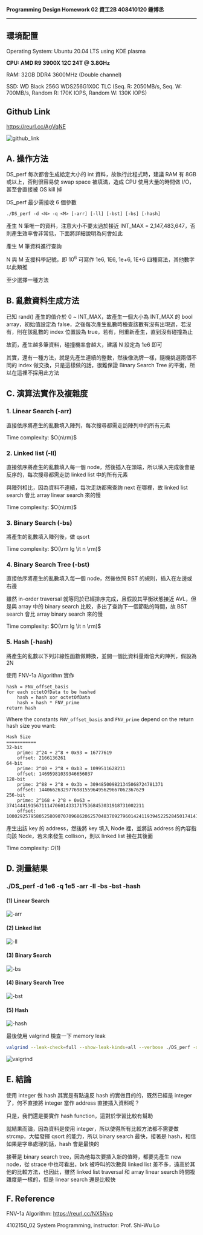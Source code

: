 

**Programming Design Homework 02  資工2B 408410120 鍾博丞**

-----------------------------------------

## 環境配置

Operating System: Ubuntu 20.04 LTS using KDE plasma

**CPU: AMD R9 3900X 12C 24T @ 3.8GHz**

RAM: 32GB DDR4 3600MHz (Double channel)

SSD: WD Black 256G WDS256G1X0C TLC (Seq. R: 2050MB/s, Seq. W: 700MB/s, Random R: 170K IOPS, Random W: 130K IOPS)

## Github Link

https://reurl.cc/AgVqNE

![github_link](./img/01.github_link.svg)

## A. 操作方法

DS_perf 每次都會生成給定大小的 int 資料，故執行此程式時，建議 RAM 有 8GB 或以上，否則很容易使 swap space 被填滿，造成 CPU 使用大量的時間做 I/O，甚至會直接被 OS kill 掉

DS_perf 最少需接收 6 個參數

`./DS_perf -d <N> -q <M> [-arr] [-ll] [-bst] [-bs] [-hash]`

產生 N 筆唯一的資料，注意大小不要太過於接近 INT_MAX = 2,147,483,647，否則產生效率會非常低，下面將詳細說明為何會如此

產生 M 筆資料進行查詢

N 與 M 支援科學記號，即 $10^6$ 可寫作 1e6, 1E6, 1e+6, 1E+6 四種寫法，其他數字以此類推

至少選擇一種方法

## B. 亂數資料生成方法

已知 rand() 產生的值介於 0 ~ INT_MAX，故產生一個大小為 INT_MAX 的 bool array，初始值設定為 false，之後每次產生亂數時檢查該數有沒有出現過，若沒有，則在該亂數的 index 位置設為 true，若有，則重新產生，直到沒有碰撞為止

故而，產生越多筆資料，碰撞機率會越大，建議 N 設定為 1e6 即可

其實，還有一種方法，就是先產生連續的整數，然後像洗牌一樣，隨機挑選兩個不同的 index 做交換，只是這樣做的話，很難保證 Binary Search Tree 的平衡，所以在這裡不採用此方法

## C. 演算法實作及複雜度

### 1. Linear Search (-arr) 

直接依序將產生的亂數填入陣列，每次搜尋都需走訪陣列中的所有元素

Time complexity: $O(n\rm)$



### 2. Linked list (-ll)

直接依序將產生的亂數填入每一個 node，然後插入在頭端，所以填入完成後會是反序的，每次搜尋都需走訪 linked list 中的所有元素

與陣列相比，因為資料不連續，每次走訪都需查詢 next 在哪裡，故 linked list search 會比 array linear search 來的慢

Time complexity: $O(n\rm)$



### 3. Binary Search (-bs)

將產生的亂數填入陣列後，做 qsort

Time complexity: $O(\rm lg \it n \rm)$ 



### 4. Binary Search Tree (-bst)

直接依序將產生的亂數填入每一個 node，然後依照 BST 的規則，插入在左邊或右邊

雖然 in-order traversal 就等同於已經排序完成，且假設其平衡狀態接近 AVL，但是與 array 中的 binary search 比較，多出了查詢下一個節點的時間，故 BST search 會比 array binary search 來的慢

Time complexity: $O(\rm lg \it n \rm)$ 



### 5. Hash (-hash)

將產生的亂數以下列非線性函數做轉換，並開一個比資料量兩倍大的陣列，假設為 2N

使用 FNV-1a Algorithm 實作

```pseudocode
hash = FNV_offset_basis
for each octetOfData to be hashed
    hash = hash xor octetOfData
    hash = hash * FNV_prime
return hash
```

Where the constants `FNV_offset_basis` and `FNV_prime` depend on the return hash size you want:

```
Hash Size  
===========
32-bit
    prime: 2^24 + 2^8 + 0x93 = 16777619
    offset: 2166136261
64-bit
    prime: 2^40 + 2^8 + 0xb3 = 1099511628211
    offset: 14695981039346656037
128-bit
    prime: 2^88 + 2^8 + 0x3b = 309485009821345068724781371
    offset: 144066263297769815596495629667062367629
256-bit
    prime: 2^168 + 2^8 + 0x63 = 374144419156711147060143317175368453031918731002211
    offset: 100029257958052580907070968620625704837092796014241193945225284501741471925557
```

產生出該 key 的 address，然後將 key 填入 Node 裡，並將該 address 的內容指向該 Node，若未來發生 collison，則以 linked list 接在其後面

Time complexity: $O(1)$ 



## D. 測量結果

### ./DS_perf -d 1e6 -q 1e5 -arr -ll -bs -bst -hash

#### (1) Linear Search

![-arr](./img/02.arr.png)

#### (2)  Linked list

![-ll](./img/03.ll.png)

#### (3) Binary Search

![-bs](./img/04.bs.png)

#### (4) Binary Search Tree

![-bst](./img/05.bst.png)

#### (5) Hash

![-hash](./img/06.hash.png)



最後使用 valgrind 檢查一下 memory leak

```bash
valgrind --leak-check=full --show-leak-kinds=all --verbose ./DS_perf -d 1e6 -q 1 -arr -ll -bs -bst -hash
```

![valgrind](./img/07.valgrind.png)



## E. 結論

使用 integer 做 hash 其實是有點違反 hash 的實做目的的，既然已經是 integer 了，何不直接將 integer 當作 address 直接插入資料呢？

只是，我們還是要實作 hash function，這對於學習比較有幫助



就結果而論，因為資料是使用 integer，所以使得所有比較方法都不需要做 strcmp，大幅發揮 qsort 的能力，所以 binary search 最快，接著是 hash，相信如果是字串處理的話，hash 會是最快的

接著是 binary search tree，因為他每次要插入新的值時，都要先產生 new node，從 strace 中也可看出，brk 被呼叫的次數與 linked list 差不多，遠高於其他的比較方法，也因此，雖然 linked list traversal 和 array linear search 時間複雜度是一樣的，但是 linear search 還是比較快



## F. Reference

FNV-1a Algorithm: https://reurl.cc/NX5Nvp

4102150_02 System Programming, instructor: Prof. Shi-Wu Lo


